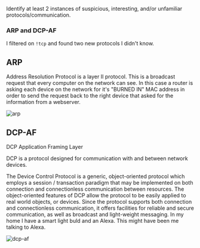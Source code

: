 Identify at least 2 instances of suspicious, interesting, and/or unfamiliar protocols/communication.

### ARP and DCP-AF


I filtered on `!tcp` and found two new protocols I didn't know.

## ARP


Address Resolution Protocol is a layer II protocol. This is a broadcast request that every computer on the network can see. In this case a router is asking each device on the network for it's "BURNED IN" MAC address in order to send the request back to the right device that asked for the information from a webserver. 

![arp](https://user-images.githubusercontent.com/8258629/71586262-9727c780-2ae7-11ea-888d-46f04a75d494.PNG)


## DCP-AF
DCP Application Framing Layer

DCP is a protocol designed for communication with and between network devices. 

The Device Control Protocol is a generic, object-oriented protocol which employs a session / transaction paradigm that may be implemented on both connection and connectionless communication between resources. The object-oriented features of DCP allow the protocol to be easily applied to real world objects, or devices. Since the protocol supports both connection and connectionless communication, it offers facilities for reliable and secure communication, as well as broadcast and light-weight messaging. In my home I have a smart light buld and an Alexa. This might have been me talking to Alexa.

![dcp-af](https://user-images.githubusercontent.com/8258629/71586332-d9510900-2ae7-11ea-8314-46340744c0d0.PNG)

